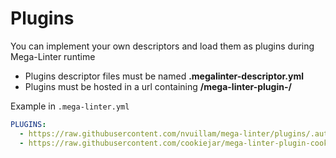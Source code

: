<!-- markdownlint-disable MD013 -->
<!-- Generated by .automation/build.py, please do not update manually -->
<!-- plugins-section-start -->

# Plugins

You can implement your own descriptors and load them as plugins during Mega-Linter runtime

- Plugins descriptor files must be named **.megalinter-descriptor.yml**
- Plugins must be hosted in a url containing **/mega-linter-plugin-/**

Example in `.mega-linter.yml`

```yaml
PLUGINS:
  - https://raw.githubusercontent.com/nvuillam/mega-linter/plugins/.automation/test/mega-linter-plugin-test/test.megalinter-descriptor.yml
  - https://raw.githubusercontent.com/cookiejar/mega-linter-plugin-cookietemple/cookietemple.megalinter-descriptor.yml
```


<!-- plugins-section-end -->
